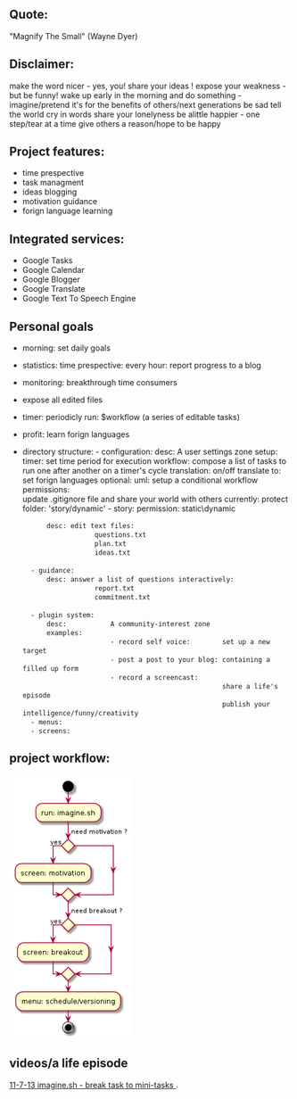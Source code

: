 Quote: 
----------
"Magnify The Small" (Wayne Dyer)

Disclaimer:
----------------
make the word nicer - yes, you!
share your ideas ! 
expose your weakness - but be funny!
wake up early in the morning and do something - imagine/pretend it's for the benefits of others/next generations
be sad 
tell the world
cry in words
share your lonelyness
be alittle happier - one step/tear at a time
give others a reason/hope to be happy



Project features:
-----------------
* time prespective
* task managment
* ideas blogging
* motivation guidance
* forign language learning

Integrated services:
--------------------
- Google Tasks
- Google Calendar
- Google Blogger
- Google Translate
- Google Text To Speech Engine

Personal goals
--------------------
- morning:
                        set daily goals
- statistics:
                        time prespective: 
                        every hour:
                        report progress to a blog 
- monitoring:
                        breakthrough time consumers
- expose all edited files
- timer:
                         periodicly run:
                         $workflow (a series of editable tasks)
- profit:
                         learn forign languages

- directory structure:
        - configuration:
            desc:           A user settings zone
            setup:
                            timer:           set time period for execution
                            workflow:        compose a list of tasks to run one after another on a timer's cycle
                            translation:     on/off
                            translate to:    set forign languages
            optional:
                            uml:             setup a conditional workflow
                            permissions:   
                                             update .gitignore file and share your world with others
                                  currently:
                                             protect folder: 'story/dynamic'
        - story:
            permission:     static\dynamic
                            
            desc: edit text files:
                        questions.txt
                        plan.txt
                        ideas.txt

        - guidance:
            desc: answer a list of questions interactively:
                        report.txt
                        commitment.txt

        - plugin system:
            desc:           A community-interest zone
            examples:
                            - record self voice:        set up a new target 
                            - post a post to your blog: containing a filled up form
                            - record a screencast:      
                                                        share a life's episode  
                                                        publish your intelligence/funny/creativity
        - menus:
        - screens:

                            


project workflow:
----------------------
![Settings](https://github.com/brownman/magnify_the_small/raw/develop/uml.png)


videos/a life episode
---------------
[ 11-7-13 imagine.sh - break task to mini-tasks ](http://ascii.io/a/4113).


